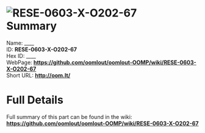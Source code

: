
![RESE-0603-X-O202-67](https://github.com/oomlout/oomlout-OOMP/blob/master/parts/RESE-0603-X-O202-67/RESE-0603-X-O202-67_420.jpg)   
Summary
=================
  
Name: ____    
ID: __RESE-0603-X-O202-67__   
Hex ID: ____   
WebPage: __https://github.com/oomlout/oomlout-OOMP/wiki/RESE-0603-X-O202-67__   
Short URL: __http://oom.lt/__   

Full Details
==========================
Full summary of this part can be found in the wiki:   
__https://github.com/oomlout/oomlout-OOMP/wiki/RESE-0603-X-O202-67__    

